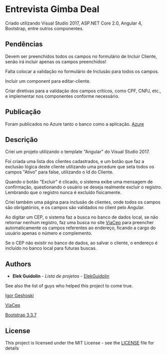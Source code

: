 # Entrevista Gimba Deal

Criado utilizando Visual Studio 2017, ASP.NET Core 2.0, Angular 4, Bootstrap, entre outros componentes.

## Pendências

Devem ser preenchidos todos os campos no formulário de Incluir Cliente, senão irá incluir apenas os campos preenchidos!

Falta colocar a validação no formulário de Inclusão para todos os campos.

Incluir um component para editar-cliente.

Criar diretivas para a validação dos campos críticos, como CPF, CNPJ, etc., e implementar nos componentes conforme necessário.

## Publicação

Foram publicados no Azure tanto o banco como a aplicação. [Azure](http://entrevistadealgimba.azurewebsites.net)

## Descrição
Criei um projeto utilizando o template "Angular" do Visual Studio 2017.

Foi criada uma lista dos clientes cadastrados, e um botão que faz a exclusão lógica deste cliente utilizando uma prcedure que seta todos os campos "Ativo" para false, utilizando o Id do Cliente.

Quando o botão "Excluir" é clicado, o sistema exibe uma mensagem de confirmação, questionando o usuário se deseja realmente excluir o registro. Lembrando que o registro nunca é excluído fisicamente.

Criei também uma página para inclusão de clientes, onde todos os campos são obrigatórios, e os campos são validados no client pelo Angular.

Ao digitar um CEP, o sistema faz a busca no banco de dados local, se não retornar nenhum registro, faz uma busca no site [ViaCep](https://viacep.com.br/) para preencher automaticamente os campos referentes ao endereço, ficando a cargo do usuário apenas o número e complemento.

Se o CEP não existir no banco de dados, ao salvar o cliente, o endereço é incluído no banco local para futuras buscas.

## Authors

* **Elek Guidolin** - *Lista de projetos* - [ElekGuidolin](https://github.com/ElekGuidolin)

See also the list of guys who helped this project to come true.

[Igor Geshoski](https://www.toptal.com/angular-js/angular-4-forms-validation)

[ViaCep](https://viacep.com.br/)

[Bootstrap 3.3.7](http://getbootstrap.com/docs/3.3/)

## License

This project is licensed under the MIT License - see the [LICENSE](LICENSE) file for details

